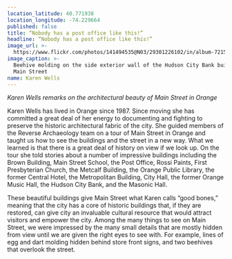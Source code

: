 ```yaml
---
location_latitude: 40.771938
location_longitude: -74.229664
published: false
title: “Nobody has a post office like this!”
headline: “Nobody has a post office like this!”
image_url: >-
  https://www.flickr.com/photos/141494535@N03/29301226102/in/album-72157673225101106/
image_caption: >-
  Beehive molding on the side exterior wall of the Hudson City Bank building on
  Main Street
name: Karen Wells
---
```

_Karen Wells remarks on the architectural beauty of Main Street in Orange_  

Karen Wells has lived in Orange since 1987. Since moving she has committed a great deal of her energy to documenting and fighting to preserve the historic architectural fabric of the city. She guided members of the Reverse Archaeology team on a tour of Main Street in Orange and taught us how to see the buildings and the street in a new way. What we learned is that there is a great deal of history on view if we look up. On the tour she told stories about a number of impressive buildings including the Brown Building, Main Street School, the Post Office, Rossi Paints, First Presbyterian Church, the Metcalf Building, the Orange Public Library, the former Central Hotel, the Metropolitan Building, City Hall, the former Orange Music Hall, the Hudson City Bank, and the Masonic Hall. 

These beautiful buildings give Main Street what Karen calls “good bones,” meaning that the city has a core of historic buildings that, if they are restored, can give city an invaluable cultural resource that would attract visitors and empower the city. Among the many things to see on Main Street, we were impressed by the many small details that are mostly hidden from view until we are given the right eyes to see with. For example, lines of egg and dart molding hidden behind store front signs, and two beehives that overlook the street. 

